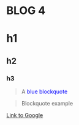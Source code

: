 # BLOG 4

# h1

## h2

### h3

> A <span style="color: blue;">blue blockquote</span>

> Blockquote example

[Link to Google](https://google.com)

